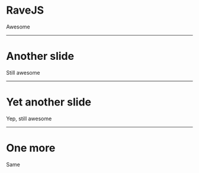 # RaveJS

Awesome

---

# Another slide

Still awesome

---

# Yet another slide

Yep, still awesome

---

# One more

Same